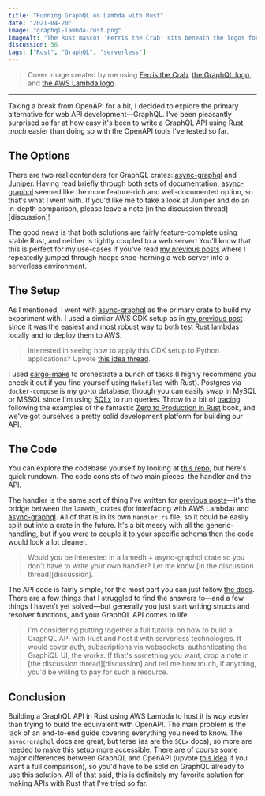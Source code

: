 ```yaml
---
title: "Running GraphQL on Lambda with Rust"
date: "2021-04-20"
image: "graphql-lambda-rust.png"
imageAlt: "The Rust mascot 'Ferris the Crab' sits beneath the logos for GraphQL and AWS Lambda. Text beneath the images states 'GraphQL on Lambda with Rust'"
discussion: 56
tags: ["Rust", "GraphQL", "serverless"]
---
```


> Cover image created by me using [Ferris the Crab], [the GraphQL logo], and [the AWS Lambda logo].

---

Taking a break from OpenAPI for a bit, I decided to explore the primary alternative for web API development—GraphQL. I've been pleasantly surprised so far at how easy it's been to write a GraphQL API using Rust, _much_ easier than doing so with the OpenAPI tools I've tested so far.

## The Options

There are two real contenders for GraphQL crates: [async-graphql] and [Juniper]. Having read briefly through both sets of documentation, [async-graphql] seemed like the more feature-rich and well-documented option, so that's what I went with. If you'd like me to take a look at Juniper and do an in-depth comparison, please leave a note [in the discussion thread][discussion]!

The good news is that both solutions are fairly feature-complete using stable Rust, and neither is tightly coupled to a web server! You'll know that this is perfect for my use-cases if you've read [my previous posts][fastapi-rust-research] where I repeatedly jumped through hoops shoe-horning a web server into a serverless environment.

## The Setup

As I mentioned, I went with [async-graphql] as the primary crate to build my experiment with. I used a similar AWS CDK setup as in [my previous post][fastapi-rust-lambda] since it was the easiest and most robust way to both test Rust lambdas locally and to deploy them to AWS.

> Interested in seeing how to apply this CDK setup to Python applications? Upvote [this idea thread][python cdk idea].

I used [cargo-make] to orchestrate a bunch of tasks (I highly recommend you check it out if you find yourself using `Makefile`s with Rust). Postgres via `docker-compose` is my go-to database, though you can easily swap in MySQL or MSSQL since I'm using [SQLx] to run queries. Throw in a bit of [tracing] following the examples of the fantastic [Zero to Production in Rust] book, and we've got ourselves a pretty solid development platform for building our API.

## The Code

You can explore the codebase yourself by looking at [this repo][examples repo], but here's quick rundown. The code consists of two main pieces: the handler and the API.

The handler is the same sort of thing I've written for [previous posts][actix post]—it's the bridge between the `lamedh_` crates (for interfacing with AWS Lambda) and [async-graphql]. All of that is in its own `handler.rs` file, so it could be easily split out into a crate in the future. It's a bit messy with all the generic-handling, but if you were to couple it to your specific schema then the code would look a lot cleaner.

> Would you be interested in a lamedh + async-graphql crate so you don't have to write your own handler? Let me know [in the discussion thread][discussion].

The API code is fairly simple, for the most part you can just follow [the docs][async-graphql]. There are a few things that I struggled to find the answers to—and a few things I haven't yet solved—but generally you just start writing structs and resolver functions, and your GraphQL API comes to life.

> I'm considering putting together a full tutorial on how to build a GraphQL API with Rust and host it with serverless technologies. It would cover auth, subscriptions via websockets, authenticating the GraphiQL UI, the works. If that's something you want, drop a note in [the discussion thread][discussion] and tell me how much, if anything, you'd be willing to pay for such a resource.

## Conclusion

Building a GraphQL API in Rust using AWS Lambda to host it is _way easier_ than trying to build the equivalent with OpenAPI. The main problem is the lack of an end-to-end guide covering everything you need to know. The `async-graphql` docs are great, but terse (as are the `SQLx` docs), so more are needed to make this setup more accessible. There are of course some major differences between GraphQL and OpenAPI (upvote [this idea][graphql vs openapi] if you want a full comparison), so you'd have to be sold on GraphQL already to use this solution. All of that said, this is definitely my favorite solution for making APIs with Rust that I've tried so far.

[ferris the crab]: https://www.rustacean.net
[the graphql logo]: https://github.com/graphql/artwork
[the aws lambda logo]: https://aws.amazon.com/architecture/icons/
[async-graphql]: https://async-graphql.github.io/async-graphql/en/index.html
[juniper]: https://github.com/graphql-rust/juniper
[fastapi-rust-research]: https://dylananthony.com/posts/fastapi-rust-2-research
[fastapi-rust-lambda]: https://dylananthony.com/posts/fastapi-rust-6-aws-lambda
[python cdk idea]: https://github.com/dbanty/dylananthony.com/discussions/36
[cargo-make]: https://sagiegurari.github.io/cargo-make/
[sqlx]: https://docs.rs/crate/sqlx/0.5.1
[tracing]: https://docs.rs/tracing/0.1.25/tracing/
[zero to production in rust]: https://www.zero2prod.com
[examples repo]: https://github.com/dbanty/rust-lambda-graphql-example
[actix post]: https://dylananthony.com/posts/fastapi-rust-3-trying-actix
[graphql vs openapi]: https://github.com/dbanty/dylananthony.com/discussions/55
